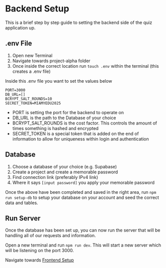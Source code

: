 # Backend Setup
This is a brief step by step guide to setting the backend side of the quiz application up.

## .env File

1. Open new Terminal
2. Navigate towards project-alpha folder
3. Once inside the correct location run `touch .env` within the terminal (this creates a .env file)

Inside this .env file you want to set the values below

```
PORT=3000
DB_URL=[]
BCRYPT_SALT_ROUNDS=10
SECRET_TOKEN=MIAMYEDU2025
```

- PORT is setting the port for the backend to operate on
- DB_URL is the path to the Database of your choice
- BCRYPT_SALT_ROUNDS is the cost factor. This controls the amount of times something is hashed and encrypted
- SECRET_TOKEN is a special token that is added on the end of information to allow for uniqueness within login and authentication

## Database

1. Choose a database of your choice (e.g. Supabase)
2. Create a project and create a memorable password
3. Find connection link (preferably IPv4 link)
4. Where it says `[input password]` you apply your memorable password

Once the above have been completed and saved in the right area, run `npm run setup-db` to setup your database on your account and seed the correct data and tables.

## Run Server

Once the database has been set up, you can now run the server that will be handling all of our requests and information.

Open a new terminal and run `npm run dev`. This will start a new server which will be listening on the port 3000.

Navigate towards [Frontend Setup](https://github.com/avi17ak/project-alpha/tree/main/client)